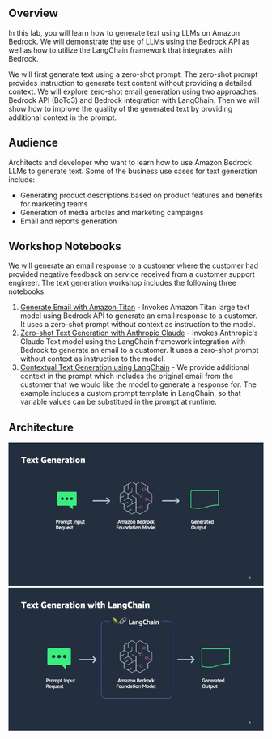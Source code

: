 ## Overview

In this lab, you will learn how to generate text using LLMs on Amazon Bedrock. We will demonstrate the use of LLMs using the Bedrock API as well as how to utilize the LangChain framework that integrates with Bedrock. 

We will first generate text using a zero-shot prompt. The zero-shot prompt provides instruction to generate text content without providing a detailed context. We will explore zero-shot email generation using two approaches: Bedrock API (BoTo3) and Bedrock integration with LangChain. Then we will show how to improve the quality of the generated text by providing additional context in the prompt.  

## Audience

Architects and developer who want to learn how to use Amazon Bedrock LLMs to generate text. 
Some of the business use cases for text generation include:

- Generating product descriptions based on product features and benefits for marketing teams
- Generation of media articles and marketing campaigns
- Email and reports generation

## Workshop Notebooks

We will generate an email response to a customer where the customer had provided negative feedback on service received from a customer support engineer. The text generation workshop includes the following three notebooks. 
1. [Generate Email with Amazon Titan](./00_generate_w_bedrock.ipynb) - Invokes Amazon Titan large text model using Bedrock API to generate an email response to a customer. It uses a zero-shot prompt without context as instruction to the model. 
2. [Zero-shot Text Generation with Anthropic Claude](01_zero_shot_generation.ipynb) - Invokes Anthropic's Claude Text model using the LangChain framework integration with Bedrock to generate an email to a customer. It uses a zero-shot prompt without context as instruction to the model. 
3. [Contextual Text Generation using LangChain](./02_contextual_generation.ipynb) - We provide additional context in the prompt which includes the original email from the customer that we would like the model to generate a response for. The example includes a custom prompt template in LangChain, so that variable values can be substitued in the prompt at runtime.  

## Architecture

![Bedrock](./images/bedrock.jpg)
![Bedrock](./images/bedrock_langchain.jpg)